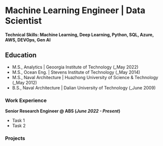 # Machine Learning Engineer | Data Scientist

#### Technical Skills: Machine Learning, Deep Learning, Python, SQL, Azure, AWS, DEVOps, Gen AI

## Education
- M.S., Analytics | Geoorgia Institute of Technology (_May 2022)
- M.S., Ocean Eng. | Stevens Institute of Technology (_May 2014)
- M.S., Naval Architecture | Huazhong University of Science & Technology (_May 2012)
- B.S., Naval Architecture | Dalian University of Technology (_June 2009)

### Work Experience
**Senior Research Engineer @ ABS (_June 2022 - Present_)**
- Task 1
- Task 2

### Projects
